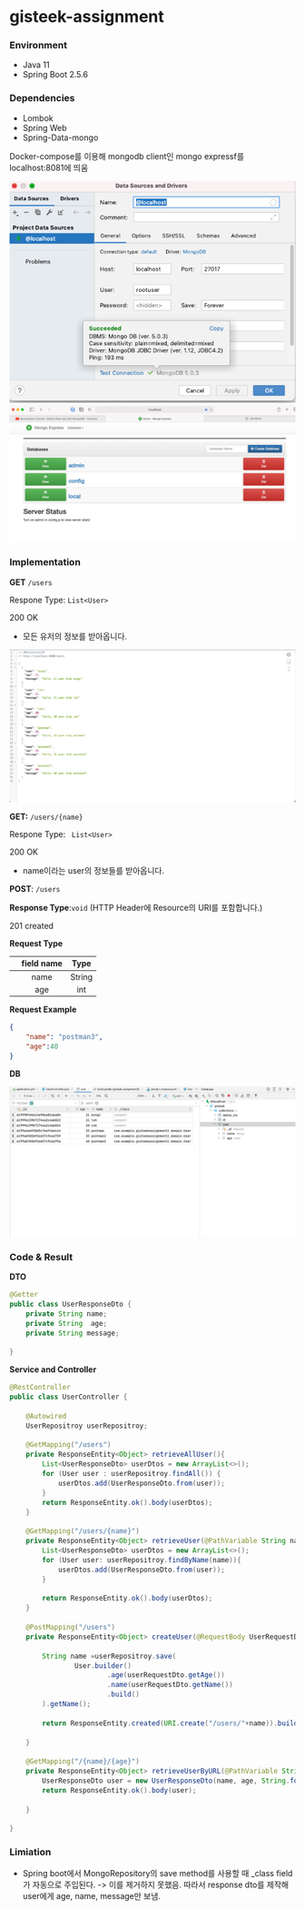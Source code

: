 # gisteek-assignment


### Environment
- Java 11
- Spring Boot 2.5.6

### Dependencies
- Lombok
- Spring Web
- Spring-Data-mongo





Docker-compose를 이용해 mongodb client인 mongo expressf를 localhost:8081에 띄움

<img src="https://raw.githubusercontent.com/ChoiEungi/git-blog-image/upload/img/202111131437994.png"><img src="https://raw.githubusercontent.com/ChoiEungi/git-blog-image/upload/img/202111131432073.png">

### Implementation

**GET** `/users`

Respone Type:  `List<User>`

200 OK



- 모든 유저의 정보를 받아옵니다.

<img src="https://raw.githubusercontent.com/ChoiEungi/git-blog-image/upload/img/202111211122028.png">





**GET:** `/users/{name}`

Respone Type:  ` List<User>`

200 OK

- name이라는 user의 정보들를 받아옵니다.



**POST**: `/users`

**Response Type**:`void` (HTTP Header에 Resource의 URI를 포함합니다.)

201 created



**Request Type** 

|      | field name |  Type  |
| :--: | :--------: | :----: |
|      |    name    | String |
|      |    age     |  int   |



**Request Example**

```json
{
    "name": "postman3",
    "age":40
}
```



**DB**

<img src="https://raw.githubusercontent.com/ChoiEungi/git-blog-image/upload/img/202111211119841.png">





### Code & Result

**DTO**

```java
@Getter
public class UserResponseDto {
    private String name;
    private String  age;
    private String message;

}

```



**Service and Controller**

```java
@RestController
public class UserController {

    @Autowired
    UserRepositroy userRepositroy;

    @GetMapping("/users")
    private ResponseEntity<Object> retrieveAllUser(){
        List<UserResponseDto> userDtos = new ArrayList<>();
        for (User user : userRepositroy.findAll()) {
            userDtos.add(UserResponseDto.from(user));
        }
        return ResponseEntity.ok().body(userDtos);
    }

    @GetMapping("/users/{name}")
    private ResponseEntity<Object> retrieveUser(@PathVariable String name ){
        List<UserResponseDto> userDtos = new ArrayList<>();
        for (User user: userRepositroy.findByName(name)){
            userDtos.add(UserResponseDto.from(user));
        }

        return ResponseEntity.ok().body(userDtos);
    }

    @PostMapping("/users")
    private ResponseEntity<Object> createUser(@RequestBody UserRequestDto userRequestDto){

        String name =userRepositroy.save(
                User.builder()
                        .age(userRequestDto.getAge())
                        .name(userRequestDto.getName())
                        .build()
        ).getName();

        return ResponseEntity.created(URI.create("/users/"+name)).build();

    }

    @GetMapping("/{name}/{age}")
    private ResponseEntity<Object> retrieveUserByURL(@PathVariable String name, @PathVariable int age){
        UserResponseDto user = new UserResponseDto(name, age, String.format("hello, %s year olds %s", age, name));
        return ResponseEntity.ok().body(user);

    }

}
```



### Limiation

- Spring boot에서 MongoRepository의 save method를 사용할 때 _class field가 자동으로 주입된다. -> 이를 제거하지 못했음. 따라서 response dto를 제작해  user에게 age, name, message만 보냄.

  